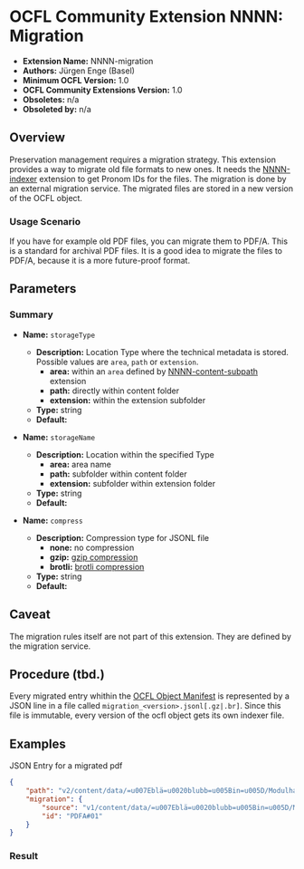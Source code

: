 # OCFL Community Extension NNNN: Migration

* **Extension Name:** NNNN-migration
* **Authors:** Jürgen Enge (Basel)
* **Minimum OCFL Version:** 1.0
* **OCFL Community Extensions Version:** 1.0
* **Obsoletes:** n/a
* **Obsoleted by:** n/a

## Overview

Preservation management requires a migration strategy. This extension provides a way to 
migrate old file formats to new ones. It needs the [NNNN-indexer](NNNN-indexer.md) extension to 
get Pronom IDs for the files. The migration is done by an external migration service. 
The migrated files are stored in a new version of the OCFL object. 

### Usage Scenario

If you have for example old PDF files, you can migrate them to PDF/A. This is a standard for
archival PDF files. It is a good idea to migrate the files to PDF/A, because it is a more
future-proof format.

## Parameters

### Summary

* **Name:** `storageType`
    * **Description:** Location Type where the technical metadata is stored. Possible values are
      `area`, `path` or `extension`.
        * **area:** within an `area` defined by [NNNN-content-subpath](NNNN-content-subpath.md)
          extension
        * **path:** directly within content folder
        * **extension:** within the extension subfolder
    * **Type:** string
    * **Default:**

* **Name:** `storageName`
    * **Description:** Location within the specified Type
        * **area:** area name
        * **path:** subfolder within content folder
        * **extension:** subfolder within extension folder
    * **Type:** string
    * **Default:**

* **Name:** `compress`
    * **Description:** Compression type for JSONL file
        * **none:** no compression
        * **gzip:** [gzip compression](https://en.wikipedia.org/wiki/Gzip)
        * **brotli:** [brotli compression](https://en.wikipedia.org/wiki/Brotli)
    * **Type:** string
    * **Default:**


## Caveat

The migration rules itself are not part of this extension. They are defined by the migration service.

## Procedure (tbd.)

Every migrated entry whithin the [OCFL Object Manifest](https://ocfl.io/1.1/spec/#manifest)
is represented by a JSON line in a file called  `migration_<version>.jsonl[.gz|.br]`.
Since this file is immutable, every version of the ocfl object gets its own indexer file.

## Examples

JSON Entry for a migrated pdf
```json
{
	"path": "v2/content/data/=u007Eblä=u0020blubb=u005Bin=u005D/Modulhandbuch_MA_Gestaltung.pdf",
	"migration": {
		"source": "v1/content/data/=u007Eblä=u0020blubb=u005Bin=u005D/Modulhandbuch_MA_Gestaltung.pdf",
		"id": "PDFA#01"
	}
}
```

### Result

